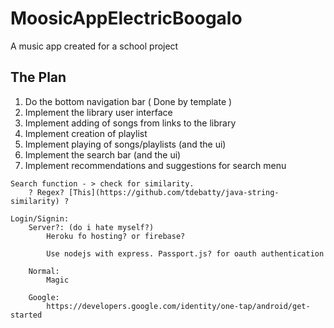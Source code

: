 # MoosicAppElectricBoogalo

A music app created for a school project


## The Plan
1. Do the bottom navigation bar ( Done by template )
2. Implement the library user interface
3. Implement adding of songs from links to the library
4. Implement creation of playlist
5. Implement playing of songs/playlists (and the ui)
6. Implement the search bar (and the ui)
7. Implement recommendations and suggestions for search menu
```
Search function - > check for similarity.
    ? Regex? [This](https://github.com/tdebatty/java-string-similarity) ?

Login/Signin:
    Server?: (do i hate myself?)
        Heroku fo hosting? or firebase?

        Use nodejs with express. Passport.js? for oauth authentication
    
    Normal:
        Magic

    Google:
        https://developers.google.com/identity/one-tap/android/get-started
```    